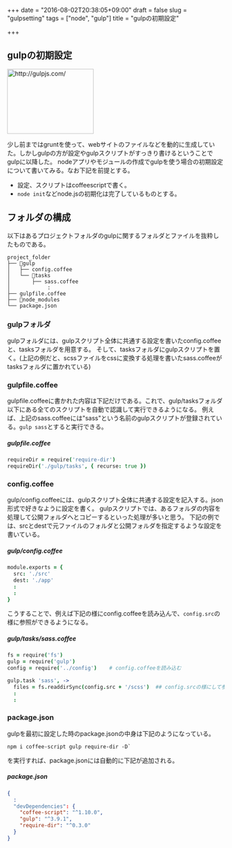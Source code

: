 +++
date = "2016-08-02T20:38:05+09:00"
draft = false
slug = "gulpsetting"
tags = ["node", "gulp"]
title = "gulpの初期設定"

+++

## gulpの初期設定

<a href="http://gulpjs.com/"><img title="gulp.js - the streaming build system" src="http://capture.heartrails.com/200x150/cool?http://gulpjs.com/" alt="http://gulpjs.com/" width="200" height="150" /></a>

少し前まではgruntを使って、webサイトのファイルなどを動的に生成していた。しかしgulpの方が設定やgulpスクリプトがすっきり書けるということでgulpに以降した。
nodeアプリやモジュールの作成でgulpを使う場合の初期設定について書いてみる。なお下記を前提とする。

- 設定、スクリプトはcoffeescriptで書く。
- `node init`などnode.jsの初期化は完了しているものとする。

<!--more-->

## フォルダの構成

以下はあるプロジェクトフォルダのgulpに関するフォルダとファイルを抜粋したものである。

```
project_folder
├── 📁gulp
│   ├── config.coffee
│   └── 📁tasks
│       ├── sass.coffee
│            :
├── gulpfile.coffee
├── 📁node_modules
└── package.json
```

### gulpフォルダ

gulpフォルダには、gulpスクリプト全体に共通する設定を書いたconfig.coffeeと、tasksフォルダを用意する。
そして、tasksフォルダにgulpスクリプトを置く。(上記の例だと、scssファイルをcssに変換する処理を書いたsass.coffeeがtasksフォルダに置かれている)

### gulpfile.coffee

gulpfile.coffeeに書かれた内容は下記だけである。これで、gulp/tasksフォルダ以下にある全てのスクリプトを自動で認識して実行できるようになる。
例えば、上記のsass.coffeeには"sass"という名前のgulpスクリプトが登録されている。`gulp sass`とすると実行できる。

##### gulpfile.coffee
```coffee
requireDir = require('require-dir')
requireDir('./gulp/tasks', { recurse: true })
```

### config.coffee

gulp/config.coffeeには、gulpスクリプト全体に共通する設定を記入する。json形式で好きなように設定を書く。
gulpスクリプトでは、あるフォルダの内容を処理して公開フォルダへとコピーするといった処理が多いと思う。
下記の例では、srcとdestで元ファイルのフォルダと公開フォルダを指定するような設定を書いている。

##### gulp/config.coffee
```coffee
module.exports = {
  src: './src'
  dest: './app'
  :
  :
}
```

こうすることで、例えば下記の様にconfig.coffeeを読み込んで、`config.src`の様に参照ができるようになる。

##### gulp/tasks/sass.coffee
```coffee
fs = require('fs')
gulp = require('gulp')
config = require('../config')    # config.coffeeを読み込む

gulp.task 'sass', ->
  files = fs.readdirSync(config.src + '/scss')  ## config.srcの様にして参照できる
  :
  :
```

### package.json

gulpを最初に設定した時のpackage.jsonの中身は下記のようになっている。

```
npm i coffee-script gulp require-dir -D`
```

を実行すれば、package.jsonには自動的に下記が追加される。

##### package.json
```json
{
  :
  "devDependencies": {
    "coffee-script": "^1.10.0",
    "gulp": "^3.9.1",
    "require-dir": "^0.3.0"
  }
}

```
